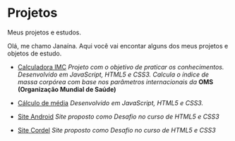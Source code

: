 # Projetos
Meus projetos e estudos.

Olá, me chamo Janaína.
Aqui você vai encontar alguns dos meus projetos e objetos de estudo.

* [Calculadora IMC](https://janainacustodio.github.io/imc/)
*Projeto com o objetivo de praticar os conhecimentos.
Desenvolvido em JavaScript, HTML5 e CSS3.
Calcula o índice de massa corpórea com base nos parâmetros internacionais da* **OMS (Organização Mundial de Saúde)**

* [Cálculo de média](https://janainacustodio.github.io/calculo-de-media/media.html)
*Desenvolvido em JavaScript, HTML5 e CSS3.*

* [Site Android](https://janainacustodio.github.io/site-android/android.html)
*Site proposto como Desafio no curso de HTML5 e CSS3* 

* [Site Cordel](https://janainacustodio.github.io/site-cordel/cordel.html)
*Site proposto como Desafio no curso de HTML5 e CSS3*

